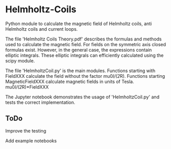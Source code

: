 # Helmholtz-Coils
Python module to calculate the magnetic field of Helmholtz coils, anti Helmholtz coils and current loops.

The file 'Helmholtz Coils Theory.pdf' describes the formulas and methods used to calculate the magnetic field. For fields on the symmetric axis closed formulas exist. However, in the general case, the expressions contain elliptic integrals. These elliptic integrals can efficiently calculated using the scipy module.

The file 'HelmholtzCoil.py' is the main modules. Functions starting with FieldXXX calculate the field without the factor mu0*I/(2*R). Functions starting MagneticFieldXXX calculate magnetic fields in units of Tesla. mu0*I/(2*R)*FieldXXX

The Jupyter notebook demonstrates the usage of 'HelmholtzCoil.py' and tests the correct implementation.

## ToDo

Improve the testing

Add example notebooks

## 
